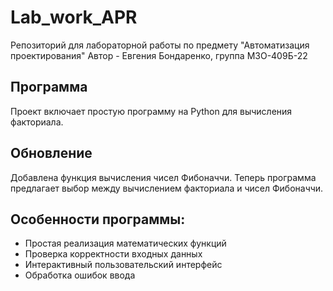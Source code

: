 # Lab_work_APR
Репозиторий для лабораторной работы по предмету "Автоматизация проектирования"
Автор - Евгения Бондаренко, группа М3О-409Б-22

## Программа
Проект включает простую программу на Python для вычисления факториала.

## Обновление
Добавлена функция вычисления чисел Фибоначчи. Теперь программа предлагает выбор между вычислением факториала и чисел Фибоначчи.

## Особенности программы:
- Простая реализация математических функций
- Проверка корректности входных данных
- Интерактивный пользовательский интерфейс
- Обработка ошибок ввода
